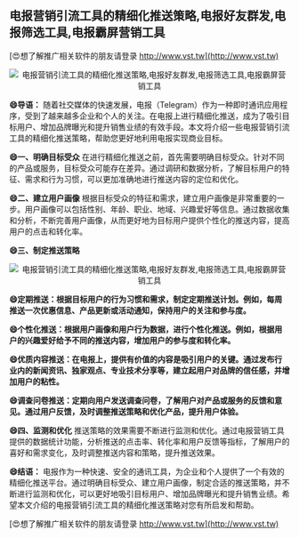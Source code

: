## **电报营销引流工具的精细化推送策略,电报好友群发,电报筛选工具,电报霸屏营销工具**

[😍想了解推广相关软件的朋友请登录 http://www.vst.tw](http://www.vst.tw)

 <center><img src="https://vst.tw/MP4/tuiguang/png/2.png" alt="电报营销引流工具的精细化推送策略,电报好友群发,电报筛选工具,电报霸屏营销工具"></center>

**😄导语：**
随着社交媒体的快速发展，电报（Telegram）作为一种即时通讯应用程序，受到了越来越多企业和个人的关注。在电报上进行精细化推送，成为了吸引目标用户、增加品牌曝光和提升销售业绩的有效手段。本文将介绍一些电报营销引流工具的精细化推送策略，帮助您更好地利用电报实现商业目标。

**😄一、明确目标受众**
在进行精细化推送之前，首先需要明确目标受众。针对不同的产品或服务，目标受众可能存在差异。通过调研和数据分析，了解目标用户的特征、需求和行为习惯，可以更加准确地进行推送内容的定位和优化。

**😄二、建立用户画像**
根据目标受众的特征和需求，建立用户画像是非常重要的一步。用户画像可以包括性别、年龄、职业、地域、兴趣爱好等信息。通过数据收集和分析，不断完善用户画像，从而更好地为目标用户提供个性化的推送内容，提高用户的点击和转化率。

**😄三、制定推送策略**

 <center><img src="https://vst.tw/MP4/tuiguang/png/7.png" alt="电报营销引流工具的精细化推送策略,电报好友群发,电报筛选工具,电报霸屏营销工具"></center>

**😄定期推送：根据目标用户的行为习惯和需求，制定定期推送计划。例如，每周推送一次优惠信息、产品更新或活动通知，保持用户的关注和参与度。**

**😄个性化推送：根据用户画像和用户行为数据，进行个性化推送。例如，根据用户的兴趣爱好给予不同的推送内容，增加用户的参与度和转化率。**

**😄优质内容推送：在电报上，提供有价值的内容是吸引用户的关键。通过发布行业内的新闻资讯、独家观点、专业技术分享等，建立起用户对品牌的信任感，并增加用户的粘性。**

**😄调查问卷推送：定期向用户发送调查问卷，了解用户对产品或服务的反馈和意见。通过用户反馈，及时调整推送策略和优化产品，提升用户体验。**

**😄四、监测和优化**
推送策略的效果需要不断进行监测和优化。通过电报营销工具提供的数据统计功能，分析推送的点击率、转化率和用户反馈等指标，了解用户的喜好和需求变化，及时调整推送内容和策略，提升推送效果。

**😄结语：**
电报作为一种快速、安全的通讯工具，为企业和个人提供了一个有效的精细化推送平台。通过明确目标受众、建立用户画像，制定合适的推送策略，并不断进行监测和优化，可以更好地吸引目标用户、增加品牌曝光和提升销售业绩。希望本文介绍的电报营销引流工具的精细化推送策略对您有所启发和帮助。

[😍想了解推广相关软件的朋友请登录 http://www.vst.tw](http://www.vst.tw)



